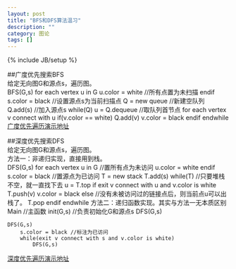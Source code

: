 ```yaml
---
layout: post
title: "BFS和DFS算法温习"
description: ""
category: 图论
tags: []
---
```

{% include JB/setup %}

##广度优先搜索BFS  
给定无向图G和源点s，遍历图。  
	BFS(G,s)
	for each vertex u in G
		u.color = white  //所有点置为未扫描
	endif
	s.color = black  //设置源点s为当前扫描点
	Q = new queue   //新建空队列
	Q.add(s)	  //加入源点s
	while(Q)
		u = Q.dequeue  //取队列首节点
		for each vertex v connect with u
			if(v.color == white)
				Q.add(v)
				v.color = black
		endif
	endwhile
[广度优先遍历演示地址](http://sjjg.js.zwu.edu.cn/SFXX/sf1/gdyxbl.html)  

##深度优先搜索DFS  
给定无向图G和源点s，遍历图。  
方法一：非递归实现，直接用到栈。  
	DFS(G,s)
		for each vertex u in G  //置所有点为未访问
			u.color = white
		endif
		s.color = black   //置源点为已访问
		T = new stack
		T.add(s)
		while(T)  //只要堆栈不空，就一直找下去
			u = T.top
			if exit v connect with u and v.color is white
				T.push(v)
				v.color = black
			else  //没有未被访问过的链接点后，则当前点u可以出栈了。
				T.pop
			endif
		endwhile
方法二：递归函数实现。其实与方法一无本质区别  
	Main	//主函数
		init(G,s)	//负责初始化G和源点s
		DFS(G,s)
	
	DFS(G,s)
		s.color = black	//标注为已访问
		while(exit v connect with s and v.color is white)
			DFS(G,s)


[深度优先遍历演示地址](http://sjjg.js.zwu.edu.cn/SFXX/sf1/sdyxbl.html)  

